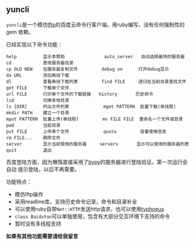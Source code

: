 
## yuncli

`yuncli`是一个模仿[lftp][1]的百度云命令行客户端。用ruby编写，没有任何强制性的gem
依赖。

已经实现以下命令功能：

    help          显示本帮助               auto_server   自动选择最快的服务器        cd            更改服务器目录
    cp OLD NEW    在服务器复制文件         debug on      打开debug显示               da URL        添加离线下载
    dl            查看离线下载列表         find FILE     递归在当前目录查找文件      get FILE      下载单个文件
    url FILE      打印单个文件的下载链接   history       历史命令                    lcd           切换本地目录
    ls [DIR]      列出文件列表             mget PATTERN  批量下载(单线程)            mkdir PATH    建立一个目录
    mput PATTERN  批量上传(单线程)         mv FILE FILE  重命名一个文件或目录        pwd           当前目录
    put FILE      上传单个文件             quota         容量使用信息                rm FILE...    删除文件
    server        显示当前使用的服务器     servers       显示可以使用的服务器列表    quit          退出

百度登陆方面，因为懒惰直接采用了[bypy][2]的服务器进行登陆验证。第一次运行会自动
提示登陆，以后不再需要。

功能特点：

* 模仿lftp操作
* 采用readline库，支持历史命令记录，命令和目录补全
* 可以使用ruby自带`Net::HTTP`发送http请求，也可以使用[typhoeus][3]
* `class BaiduYun`可以单独使用，包含有大部分交互环境下支持的命令
* 暂时没有多线程支持

**如果有其他功能需要请给我留言**

[1]: http://lftp.yar.ru/
[2]: https://github.com/houtianze/bypy
[3]: https://github.com/typhoeus/typhoeus
